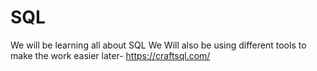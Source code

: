 # SQL

We will be learning all about SQL
We Will also be using different tools to make the work easier later- https://craftsql.com/
